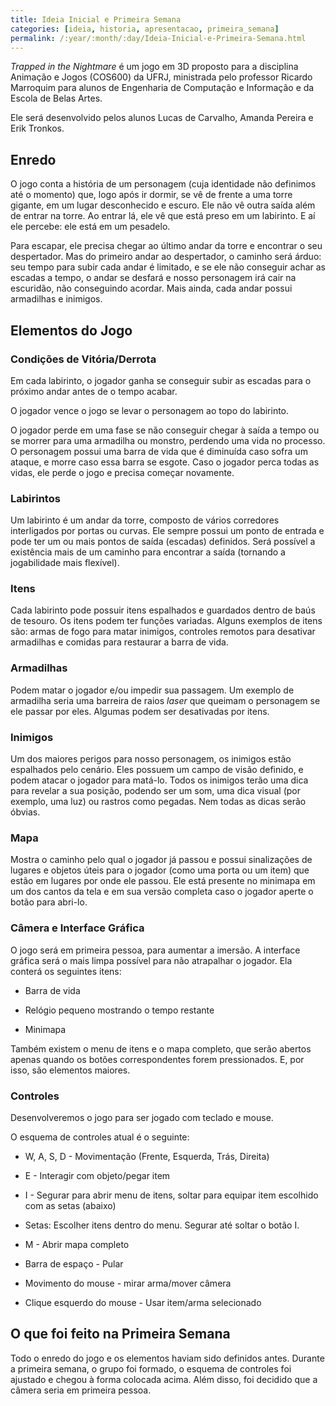 ```yaml
---
title: Ideia Inicial e Primeira Semana
categories: [ideia, historia, apresentacao, primeira_semana]
permalink: /:year/:month/:day/Ideia-Inicial-e-Primeira-Semana.html
---
```


_Trapped in the Nightmare_ é um jogo em 3D proposto para a disciplina Animação e Jogos (COS600) da UFRJ, ministrada pelo professor Ricardo Marroquim para alunos de Engenharia de Computação e Informação e da Escola de Belas Artes.

Ele será desenvolvido pelos alunos Lucas de Carvalho, Amanda Pereira e Erik Tronkos.


## Enredo

O jogo conta a história de um personagem (cuja identidade não definimos até o momento) que, logo após ir dormir, se vê de frente a uma torre gigante, em um lugar desconhecido e escuro. Ele não vê outra saída além de entrar na torre. Ao entrar lá, ele vê que está preso em um labirinto. E aí ele percebe: ele está em um pesadelo.

Para escapar, ele precisa chegar ao último andar da torre e encontrar o seu despertador. Mas do primeiro andar ao despertador, o caminho será árduo: seu tempo para subir cada andar é limitado, e se ele não conseguir achar as escadas a tempo, o andar se desfará e nosso personagem irá cair na escuridão, não conseguindo acordar. Mais ainda, cada andar possui armadilhas e inimigos.

## Elementos do Jogo

### Condições de Vitória/Derrota

Em cada labirinto, o jogador ganha se conseguir subir as escadas para o próximo andar antes de o tempo acabar.

O jogador vence o jogo se levar o personagem ao topo do labirinto.

O jogador perde em uma fase se não conseguir chegar à saída a tempo ou se morrer para uma armadilha ou monstro, perdendo uma vida no processo. O personagem possui uma barra de vida que é diminuída caso sofra um ataque, e morre caso essa barra se esgote. Caso o jogador perca todas as vidas, ele perde o jogo e precisa começar novamente.

### Labirintos

Um labirinto é um andar da torre, composto de vários corredores interligados por portas ou curvas. Ele sempre possui um ponto de entrada e pode ter um ou mais pontos de saída (escadas) definidos. Será possível a existência mais de um caminho para encontrar a saída (tornando a jogabilidade mais flexível).

### Itens

Cada labirinto pode possuir itens espalhados e guardados dentro de baús de tesouro. Os itens podem ter funções variadas. Alguns exemplos de itens são: armas de fogo para matar inimigos, controles remotos para desativar armadilhas e comidas para restaurar a barra de vida.

### Armadilhas

Podem matar o jogador e/ou impedir sua passagem. Um exemplo de armadilha seria uma barreira de raios _laser_ que queimam o personagem se ele passar por eles. Algumas podem ser desativadas por itens.

### Inimigos

Um dos maiores perigos para nosso personagem, os inimigos estão espalhados pelo cenário. Eles possuem um campo de visão definido, e podem atacar o jogador para matá-lo. Todos os inimigos terão uma dica para revelar a sua posição, podendo ser um som, uma dica visual (por exemplo, uma luz) ou rastros como pegadas. Nem todas as dicas serão óbvias.

### Mapa

Mostra o caminho pelo qual o jogador já passou e possui sinalizações de lugares e objetos úteis para o jogador (como uma porta ou um item) que estão em lugares por onde ele passou. Ele está presente no minimapa em um dos cantos da tela e em sua versão completa caso o jogador aperte o botão para abri-lo.

### Câmera e Interface Gráfica

O jogo será em primeira pessoa, para aumentar a imersão. A interface gráfica será o mais limpa possível para não atrapalhar o jogador. Ela conterá os seguintes itens:

- Barra de vida

- Relógio pequeno mostrando o tempo restante

- Minimapa

Também existem o menu de itens e o mapa completo, que serão abertos apenas quando os botões correspondentes forem pressionados. E, por isso, são elementos maiores.

### Controles

Desenvolveremos o jogo para ser jogado com teclado e mouse.

O esquema de controles atual é o seguinte:

- W, A, S, D - Movimentação (Frente, Esquerda, Trás, Direita)

- E - Interagir com objeto/pegar item

- I - Segurar para abrir menu de itens, soltar para equipar item escolhido com as setas (abaixo)

- Setas: Escolher itens dentro do menu. Segurar até soltar o botão I.

- M - Abrir mapa completo

- Barra de espaço - Pular

- Movimento do mouse - mirar arma/mover câmera

- Clique esquerdo do mouse - Usar item/arma selecionado


## O que foi feito na Primeira Semana

Todo o enredo do jogo e os elementos haviam sido definidos antes. Durante a primeira semana, o grupo foi formado, o esquema de controles foi ajustado e chegou à forma colocada acima. Além disso, foi decidido que a câmera seria em primeira pessoa.
